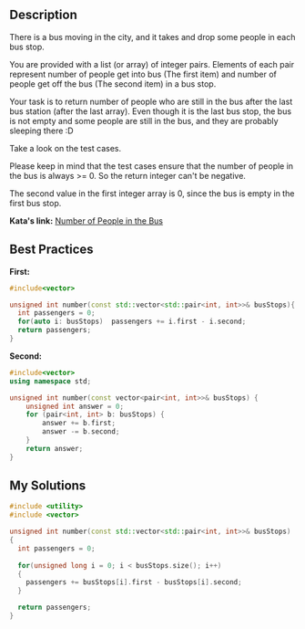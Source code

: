 ## Description

There is a bus moving in the city, and it takes and drop some people in each bus stop.

You are provided with a list (or array) of integer pairs. Elements of each pair represent number of people get into bus (The first item) and number of people get off the bus (The second item) in a bus stop.

Your task is to return number of people who are still in the bus after the last bus station (after the last array). Even though it is the last bus stop, the bus is not empty and some people are still in the bus, and they are probably sleeping there :D

Take a look on the test cases.

Please keep in mind that the test cases ensure that the number of people in the bus is always >= 0. So the return integer can't be negative.

The second value in the first integer array is 0, since the bus is empty in the first bus stop.


**Kata's link:** [Number of People in the Bus](https://www.codewars.com/kata/5648b12ce68d9daa6b000099/cpp)

## Best Practices

**First:**
```cpp
#include<vector>

unsigned int number(const std::vector<std::pair<int, int>>& busStops){
  int passengers = 0;
  for(auto i: busStops)  passengers += i.first - i.second;
  return passengers;
}
```

**Second:**
```cpp
#include<vector>
using namespace std;

unsigned int number(const vector<pair<int, int>>& busStops) {
    unsigned int answer = 0;
    for (pair<int, int> b: busStops) {
        answer += b.first;
        answer -= b.second;
    }
    return answer;
}
```

## My Solutions
```cpp
#include <utility>
#include <vector>

unsigned int number(const std::vector<std::pair<int, int>>& busStops)
{
  int passengers = 0;
  
  for(unsigned long i = 0; i < busStops.size(); i++)
  {
    passengers += busStops[i].first - busStops[i].second;
  }

  return passengers;
}
```
